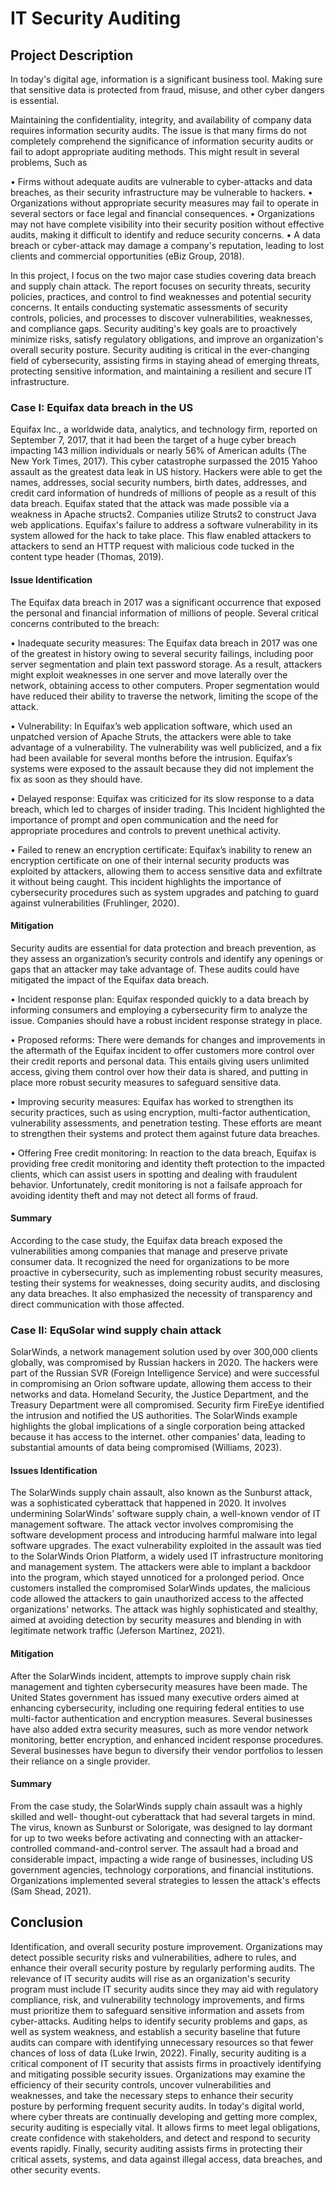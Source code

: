 # IT Security Auditing

## Project Description

In today's digital age, information is a significant business tool. Making sure that
sensitive data is protected from fraud, misuse, and other cyber dangers is essential.

Maintaining the confidentiality, integrity, and availability of company data requires
information security audits. The issue is that many firms do not completely comprehend
the significance of information security audits or fail to adopt appropriate auditing
methods. This might result in several problems, Such as

• Firms without adequate audits are vulnerable to cyber-attacks and data breaches, as
their security infrastructure may be vulnerable to hackers.
• Organizations without appropriate security measures may fail to operate in several
sectors or face legal and financial consequences.
• Organizations may not have complete visibility into their security position without
effective audits, making it difficult to identify and reduce security concerns.
• A data breach or cyber-attack may damage a company's reputation, leading to lost
clients and commercial opportunities (eBiz Group, 2018).

In this project, I focus on the two major case studies covering data breach and supply chain attack. The report focuses on security threats, security policies, practices, and control to find
weaknesses and potential security concerns. It entails conducting systematic assessments of
security controls, policies, and processes to discover vulnerabilities, weaknesses, and
compliance gaps. Security auditing's key goals are to proactively minimize risks, satisfy
regulatory obligations, and improve an organization's overall security posture. Security
auditing is critical in the ever-changing field of cybersecurity, assisting firms in staying ahead
of emerging threats, protecting sensitive information, and maintaining a resilient and secure IT
infrastructure.

### Case I: Equifax data breach in the US

Equifax Inc., a worldwide data, analytics, and technology firm, reported on September 7,
2017, that it had been the target of a huge cyber breach impacting 143 million individuals or
nearly 56% of American adults (The New York Times, 2017). This cyber catastrophe surpassed
the 2015 Yahoo assault as the greatest data leak in US history. Hackers were able to get the
names, addresses, social security numbers, birth dates, addresses, and credit card information
of hundreds of millions of people as a result of this data breach. Equifax stated that the attack
was made possible via a weakness in Apache structs2. Companies utilize Struts2 to construct
Java web applications. Equifax's failure to address a software vulnerability in its system
allowed for the hack to take place. This flaw enabled attackers to attackers to send an HTTP
request with malicious code tucked in the content type header (Thomas, 2019).

#### Issue Identification

The Equifax data breach in 2017 was a significant occurrence that exposed the personal and
financial information of millions of people. Several critical concerns contributed to the breach:

• Inadequate security measures: The Equifax data breach in 2017 was one of the greatest
in history owing to several security failings, including poor server segmentation and
plain text password storage. As a result, attackers might exploit weaknesses in one
server and move laterally over the network, obtaining access to other computers. Proper
segmentation would have reduced their ability to traverse the network, limiting the
scope of the attack.

• Vulnerability: In Equifax’s web application software, which used an unpatched version
of Apache Struts, the attackers were able to take advantage of a vulnerability. The
vulnerability was well publicized, and a fix had been available for several months
before the intrusion. Equifax’s systems were exposed to the assault because they did
not implement the fix as soon as they should have.

• Delayed response: Equifax was criticized for its slow response to a data breach, which
led to charges of insider trading. This Incident highlighted the importance of prompt
and open communication and the need for appropriate procedures and controls to
prevent unethical activity.

• Failed to renew an encryption certificate: Equifax’s inability to renew an encryption
certificate on one of their internal security products was exploited by attackers, allowing
them to access sensitive data and exfiltrate it without being caught. This incident
highlights the importance of cybersecurity procedures such as system upgrades and
patching to guard against vulnerabilities (Fruhlinger, 2020).

#### Mitigation
Security audits are essential for data protection and breach prevention, as they assess an
organization’s security controls and identify any openings or gaps that an attacker may take
advantage of. These audits could have mitigated the impact of the Equifax data breach.

• Incident response plan: Equifax responded quickly to a data breach by informing
consumers and employing a cybersecurity firm to analyze the issue. Companies should
have a robust incident response strategy in place.

• Proposed reforms: There were demands for changes and improvements in the aftermath
of the Equifax incident to offer customers more control over their credit reports and
personal data. This entails giving users unlimited access, giving them control over how
their data is shared, and putting in place more robust security measures to safeguard
sensitive data.

• Improving security measures: Equifax has worked to strengthen its security practices,
such as using encryption, multi-factor authentication, vulnerability assessments, and
penetration testing. These efforts are meant to strengthen their systems and protect them
against future data breaches.

• Offering Free credit monitoring: In reaction to the data breach, Equifax is providing
free credit monitoring and identity theft protection to the impacted clients, which can
assist users in spotting and dealing with fraudulent behavior. Unfortunately, credit
monitoring is not a failsafe approach for avoiding identity theft and may not detect all
forms of fraud.

#### Summary
According to the case study, the Equifax data breach exposed the vulnerabilities among
companies that manage and preserve private consumer data. It recognized the need for
organizations to be more proactive in cybersecurity, such as implementing robust security
measures, testing their systems for weaknesses, doing security audits, and disclosing any data
breaches. It also emphasized the necessity of transparency and direct communication with those
affected.

### Case II: EquSolar wind supply chain attack

SolarWinds, a network management solution used by over 300,000 clients globally, was
compromised by Russian hackers in 2020. The hackers were part of the Russian SVR (Foreign
Intelligence Service) and were successful in compromising an Orion software update, allowing
them access to their networks and data. Homeland Security, the Justice Department, and the
Treasury Department were all compromised. Security firm FireEye identified the intrusion and
notified the US authorities. The SolarWinds example highlights the global implications of a
single corporation being attacked because it has access to the internet. other companies’ data,
leading to substantial amounts of data being compromised (Williams, 2023).

#### Issues Identification

The SolarWinds supply chain assault, also known as the Sunburst attack, was a sophisticated
cyberattack that happened in 2020. It involves undermining SolarWinds' software supply chain,
a well-known vendor of IT management software. The attack vector involves compromising
the software development process and introducing harmful malware into legal software
upgrades. The exact vulnerability exploited in the assault was tied to the SolarWinds Orion
Platform, a widely used IT infrastructure monitoring and management system. The attackers
were able to implant a backdoor into the program, which stayed unnoticed for a prolonged
period.
Once customers installed the compromised SolarWinds updates, the malicious code allowed
the attackers to gain unauthorized access to the affected organizations' networks. The attack
was highly sophisticated and stealthy, aimed at avoiding detection by security measures and
blending in with legitimate network traffic (Jeferson Martínez, 2021).


#### Mitigation

After the SolarWinds incident, attempts to improve supply chain risk management and tighten
cybersecurity measures have been made. The United States government has issued many
executive orders aimed at enhancing cybersecurity, including one requiring federal entities to
use multi-factor authentication and encryption measures. Several businesses have also added
extra security measures, such as more vendor network monitoring, better encryption, and
enhanced incident response procedures. Several businesses have begun to diversify their
vendor portfolios to lessen their reliance on a single provider.

#### Summary
From the case study, the SolarWinds supply chain assault was a highly skilled and well-
thought-out cyberattack that had several targets in mind. The virus, known as Sunburst or
Solorigate, was designed to lay dormant for up to two weeks before activating and connecting
with an attacker-controlled command-and-control server. The assault had a broad and
considerable impact, impacting a wide range of businesses, including US government agencies,
technology corporations, and financial institutions. Organizations implemented several
strategies to lessen the attack's effects (Sam Shead, 2021).


## Conclusion

Identification, and overall security posture improvement. Organizations may detect possible
security risks and vulnerabilities, adhere to rules, and enhance their overall security posture by
regularly performing audits. The relevance of IT security audits will rise as an organization's
security program must include IT security audits since they may aid with regulatory
compliance, risk, and vulnerability technology improvements, and firms must prioritize them
to safeguard sensitive information and assets from cyber-attacks. Auditing helps to identify
security problems and gaps, as well as system weakness, and establish a security baseline that
future audits can compare with identifying unnecessary resources so that fewer chances of loss
of data (Luke Irwin, 2022).
Finally, security auditing is a critical component of IT security that assists firms in proactively
identifying and mitigating possible security issues. Organizations may examine the efficiency
of their security controls, uncover vulnerabilities and weaknesses, and take the necessary steps
to enhance their security posture by performing frequent security audits. In today's digital
world, where cyber threats are continually developing and getting more complex, security
auditing is especially vital. It allows firms to meet legal obligations, create confidence with
stakeholders, and detect and respond to security events rapidly. Finally, security auditing assists
firms in protecting their critical assets, systems, and data against illegal access, data breaches,
and other security events.